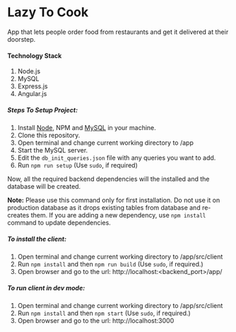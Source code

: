 # Lazy To Cook
App that lets people order food from restaurants and get it delivered at their doorstep.

#### Technology Stack
1. Node.js
2. MySQL
3. Express.js
4. Angular.js

##### Steps To Setup Project:
1.  Install [Node](https://nodejs.org/en/), NPM and [MySQL](https://dev.mysql.com/downloads/) in your machine.
2.  Clone this repository.
3.  Open terminal and change current working directory to <root>/app
4.  Start the MySQL server.
5.  Edit the `db_init_queries.json` file with any queries you want to add. 
6.  Run `npm run setup` (Use `sudo`, if required)

Now, all the required backend dependencies will the installed and the database will be created.

**Note:** Please use this command only for first installation. Do not use it on production database as it drops existing tables from database and re-creates them. If you are adding a new dependency, use `npm install` command to update dependencies.

##### To install the client:
1.  Open terminal and change current working directory to <root>/app/src/client
2.  Run `npm install` and then `npm run build` (Use `sudo`, if required.)
3.  Open browser and go to the url: http://localhost:<backend_port>/app/

##### To run client in dev mode:
1.  Open terminal and change current working directory to <root>/app/src/client
2.  Run `npm install` and then `npm start` (Use `sudo`, if required.)
3.  Open browser and go to the url: http://localhost:3000

